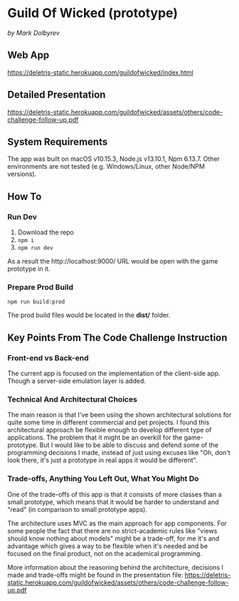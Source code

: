 # Guild Of Wicked (prototype)
*by Mark Dolbyrev*

## Web App
https://deletris-static.herokuapp.com/guildofwicked/index.html

## Detailed Presentation
https://deletris-static.herokuapp.com/guildofwicked/assets/others/code-challenge-follow-up.pdf

## System Requirements

The app was built on macOS v10.15.3, Node.js v13.10.1, Npm 6.13.7. Other environments are not tested (e.g. Windows/Linux, other Node/NPM versions).

## How To

### Run Dev 
1. Download the repo
2. ``npm i``
3. ``npm run dev``

As a result the http://localhost:9000/ URL would be open with the game prototype in it.

### Prepare Prod Build
``npm run build:prod``

The prod build files would be located in the **dist/** folder.

## Key Points From The Code Challenge Instruction

### Front-end vs Back-end
The current app is focused on the implementation of the client-side app. Though a server-side emulation layer is added.

### Technical And Architectural Choices
The main reason is that I've been using the shown architectural solutions for quite some time in different commercial and pet projects. I found this architectural approach be flexible enough to develop different type of applications. The problem that it might be an overkill for the game-prototype. But I would like to be able to discuss and defend some of the programming decisions I made, instead of just using excuses like "Oh, don't look there, it's just a prototype in real apps it would be different".

### Trade-offs, Anything You Left Out, What You Might Do
One of the trade-offs of this app is that it consists of more classes than a small prototype, which means that it would be harder to understand and "read" (in comparison to small prototype apps).

The architecture uses MVC as the main approach for app components. For some people the fact that there are no strict-academic rules like "views should know nothing about models" might be a trade-off, for me it's and advantage which gives a way to be flexible when it's needed and be focused on the final product, not on the academical programming.

More information about the reasoning behind the architecture, decisions I made and trade-offs might be found in the presentation file: https://deletris-static.herokuapp.com/guildofwicked/assets/others/code-challenge-follow-up.pdf
